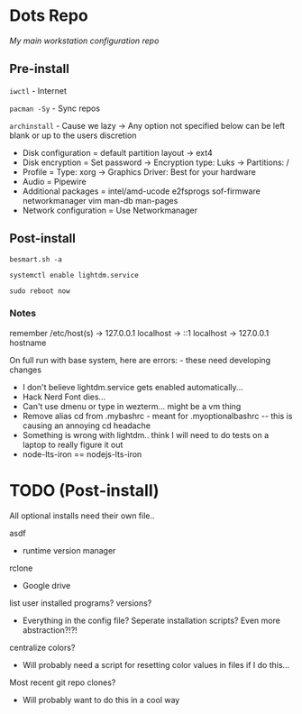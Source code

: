 # Dots Repo
*My main workstation configuration repo*

## Pre-install
<!-- Watch all the Arch normies cry over archinstall lol -->

`iwctl` - Internet

`pacman -Sy` - Sync repos

`archinstall` - Cause we lazy -> Any option not specified below can be left blank or up to the users discretion

- Disk configuration = default partition layout -> ext4
- Disk encryption = Set password -> Encryption type: Luks -> Partitions: /
- Profile = Type: xorg -> Graphics Driver: Best for your hardware
- Audio = Pipewire
- Additional packages = intel/amd-ucode e2fsprogs sof-firmware networkmanager vim man-db man-pages
- Network configuration = Use Networkmanager
 
## Post-install
`besmart.sh -a`

`systemctl enable lightdm.service`

`sudo reboot now`

### Notes
remember /etc/host(s) -> 127.0.0.1 localhost -> ::1 localhost -> 127.0.0.1 hostname

On full run with base system, here are errors: - these need developing changes
- I don't believe lightdm.service gets enabled automatically...
- Hack Nerd Font dies...
- Can't use dmenu or type in wezterm... might be a vm thing
- Remove alias cd from .mybashrc - meant for .myoptionalbashrc -- this is causing an annoying cd headache
- Something is wrong with lightdm.. think I will need to do tests on a laptop to really figure it out
- node-lts-iron == nodejs-lts-iron

# TODO (Post-install)
All optional installs need their own file..

asdf
- runtime version manager

rclone
- Google drive

list user installed programs? versions?
- Everything in the config file? Seperate installation scripts? Even more abstraction?!?!

centralize colors?
- Will probably need a script for resetting color values in files if I do this...

Most recent git repo clones?
- Will probably want to do this in a cool way
